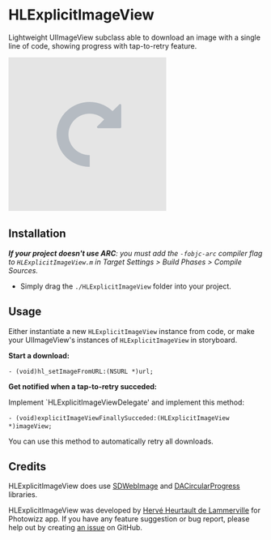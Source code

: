 # HLExplicitImageView

Lightweight UIImageView subclass able to download an image with a single line of code, showing progress with tap-to-retry feature.

![HLExplicitImageView Sample](https://raw.githubusercontent.com/fiftydegrees/HLExplicitImageView/master/README-Files/hlexplicitimageview-demo0.gif)

## Installation

_**If your project doesn't use ARC**: you must add the `-fobjc-arc` compiler flag to `HLExplicitImageView.m` in Target Settings > Build Phases > Compile Sources._

* Simply drag the `./HLExplicitImageView` folder into your project.

## Usage

Either instantiate a new `HLExplicitImageView` instance from code, or make your UIImageView's instances of `HLExplicitImageView` in storyboard.

**Start a download:**

```
- (void)hl_setImageFromURL:(NSURL *)url;
```

**Get notified when a tap-to-retry succeded:**

Implement `HLExplicitImageViewDelegate' and implement this method:

```
- (void)explicitImageViewFinallySucceded:(HLExplicitImageView *)imageView;
```

You can use this method to automatically retry all downloads.

## Credits

HLExplicitImageView does use [SDWebImage](https://github.com/rs/SDWebImage) and [DACircularProgress](https://github.com/danielamitay/DACircularProgress) libraries.

HLExplicitImageView was developed by [Hervé Heurtault de Lammerville](http://www.hervedroit.com) for Photowizz app. If you have any feature suggestion or bug report, please help out by creating [an issue](https://github.com/fiftydegrees/HLExplicitImageView/issues/new) on GitHub.